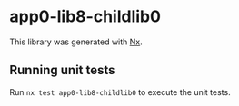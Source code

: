 # app0-lib8-childlib0

This library was generated with [Nx](https://nx.dev).

## Running unit tests

Run `nx test app0-lib8-childlib0` to execute the unit tests.
